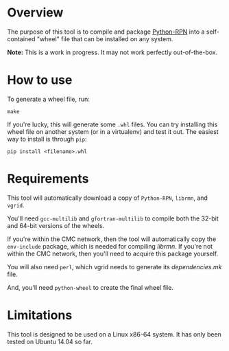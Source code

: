 Overview
========
The purpose of this tool is to compile and package [Python-RPN](https://github.com/meteokid/python-rpn) into a self-contained "wheel" file that can be installed on any system.

**Note:** This is a work in progress.  It may not work perfectly out-of-the-box.

How to use
==========
To generate a wheel file, run:
```
make
```

If you're lucky, this will generate some `.whl` files.
You can try installing this wheel file on another system (or in a virtualenv) and test it out.
The easiest way to install is through `pip`:
```
pip install <filename>.whl
```

Requirements
============
This tool will automatically download a copy of `Python-RPN`, `librmn`, and `vgrid`.

You'll need `gcc-multilib` and `gfortran-multilib` to compile both the 32-bit and 64-bit versions of the wheels.

If you're within the CMC network, then the tool will automatically copy the `env-include` package, which is needed for compiling *librmn*.  If you're not within the CMC network, then you'll need to acquire this package yourself.

You will also need `perl`, which vgrid needs to generate its *dependencies.mk* file.

And, you'll need `python-wheel` to create the final wheel file.

Limitations
===========
This tool is designed to be used on a Linux x86-64 system.
It has only been tested on Ubuntu 14.04 so far.

